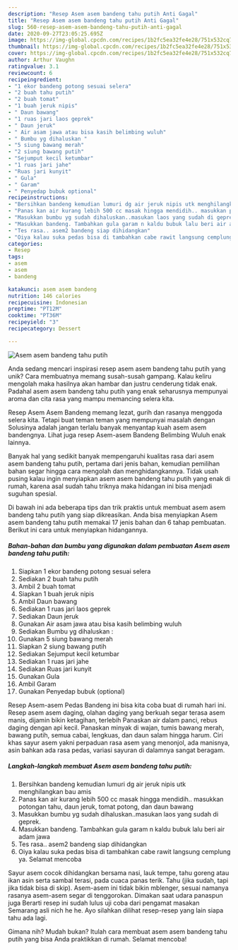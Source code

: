 ```yaml
---
description: "Resep Asem asem bandeng tahu putih Anti Gagal"
title: "Resep Asem asem bandeng tahu putih Anti Gagal"
slug: 560-resep-asem-asem-bandeng-tahu-putih-anti-gagal
date: 2020-09-27T23:05:25.695Z
image: https://img-global.cpcdn.com/recipes/1b2fc5ea32fe4e28/751x532cq70/asem-asem-bandeng-tahu-putih-foto-resep-utama.jpg
thumbnail: https://img-global.cpcdn.com/recipes/1b2fc5ea32fe4e28/751x532cq70/asem-asem-bandeng-tahu-putih-foto-resep-utama.jpg
cover: https://img-global.cpcdn.com/recipes/1b2fc5ea32fe4e28/751x532cq70/asem-asem-bandeng-tahu-putih-foto-resep-utama.jpg
author: Arthur Vaughn
ratingvalue: 3.1
reviewcount: 6
recipeingredient:
- "1 ekor bandeng potong sesuai selera"
- "2 buah tahu putih"
- "2 buah tomat"
- "1 buah jeruk nipis"
- " Daun bawang"
- "1 ruas jari laos geprek"
- " Daun jeruk"
- " Air asam jawa atau bisa kasih belimbing wuluh"
- " Bumbu yg dihaluskan "
- "5 siung bawang merah"
- "2 siung bawang putih"
- "Sejumput kecil ketumbar"
- "1 ruas jari jahe"
- "Ruas jari kunyit"
- " Gula"
- " Garam"
- " Penyedap bubuk optional"
recipeinstructions:
- "Bersihkan bandeng kemudian lumuri dg air jeruk nipis utk menghilangkan bau amis"
- "Panas kan air kurang lebih 500 cc masak hingga mendidih.. masukkan potongan tahu, daun jeruk, tomat potong, dan daun bawang"
- "Masukkan bumbu yg sudah dihaluskan..masukan laos yang sudah di geprek."
- "Masukkan bandeng. Tambahkan gula garam n kaldu bubuk lalu beri air adam jawa"
- "Tes rasa.. asem2 bandeng siap dihidangkan"
- "Oiya kalau suka pedas bisa di tambahkan cabe rawit langsung cemplung ya. Selamat mencoba"
categories:
- Resep
tags:
- asem
- asem
- bandeng

katakunci: asem asem bandeng 
nutrition: 146 calories
recipecuisine: Indonesian
preptime: "PT12M"
cooktime: "PT36M"
recipeyield: "3"
recipecategory: Dessert

---
```



![Asem asem bandeng tahu putih](https://img-global.cpcdn.com/recipes/1b2fc5ea32fe4e28/751x532cq70/asem-asem-bandeng-tahu-putih-foto-resep-utama.jpg)

Anda sedang mencari inspirasi resep asem asem bandeng tahu putih yang unik? Cara membuatnya memang susah-susah gampang. Kalau keliru mengolah maka hasilnya akan hambar dan justru cenderung tidak enak. Padahal asem asem bandeng tahu putih yang enak seharusnya mempunyai aroma dan cita rasa yang mampu memancing selera kita.

Resep Asem Asem Bandeng memang lezat, gurih dan rasanya menggoda selera kita. Tetapi buat teman teman yang mempunyai masalah dengan Solusinya adalah jangan terlalu banyak menyantap kuah asem asem bandengnya. Lihat juga resep Asem-asem Bandeng Belimbing Wuluh enak lainnya.

Banyak hal yang sedikit banyak mempengaruhi kualitas rasa dari asem asem bandeng tahu putih, pertama dari jenis bahan, kemudian pemilihan bahan segar hingga cara mengolah dan menghidangkannya. Tidak usah pusing kalau ingin menyiapkan asem asem bandeng tahu putih yang enak di rumah, karena asal sudah tahu triknya maka hidangan ini bisa menjadi suguhan spesial.


Di bawah ini ada beberapa tips dan trik praktis untuk membuat asem asem bandeng tahu putih yang siap dikreasikan. Anda bisa menyiapkan Asem asem bandeng tahu putih memakai 17 jenis bahan dan 6 tahap pembuatan. Berikut ini cara untuk menyiapkan hidangannya.

<!--inarticleads1-->

##### Bahan-bahan dan bumbu yang digunakan dalam pembuatan Asem asem bandeng tahu putih:

1. Siapkan 1 ekor bandeng potong sesuai selera
1. Sediakan 2 buah tahu putih
1. Ambil 2 buah tomat
1. Siapkan 1 buah jeruk nipis
1. Ambil  Daun bawang
1. Sediakan 1 ruas jari laos geprek
1. Sediakan  Daun jeruk
1. Gunakan  Air asam jawa atau bisa kasih belimbing wuluh
1. Sediakan  Bumbu yg dihaluskan :
1. Gunakan 5 siung bawang merah
1. Siapkan 2 siung bawang putih
1. Sediakan Sejumput kecil ketumbar
1. Sediakan 1 ruas jari jahe
1. Sediakan Ruas jari kunyit
1. Gunakan  Gula
1. Ambil  Garam
1. Gunakan  Penyedap bubuk (optional)


Resep Asem-asem Pedas Bandeng ini bisa kita coba buat di rumah hari ini. Resep asem asem daging, olahan daging yang berkuah segar terasa asem manis, dijamin bikin ketagihan, terlebih Panaskan air dalam panci, rebus daging dengan api kecil. Panaskan minyak di wajan, tumis bawang merah, bawang putih, semua cabai, lengkuas, dan daun salam hingga harum. Ciri khas sayur asem yakni perpaduan rasa asem yang menonjol, ada manisnya, asin bahkan ada rasa pedas, variasi sayuran di dalamnya sangat beragam. 

<!--inarticleads2-->

##### Langkah-langkah membuat Asem asem bandeng tahu putih:

1. Bersihkan bandeng kemudian lumuri dg air jeruk nipis utk menghilangkan bau amis
1. Panas kan air kurang lebih 500 cc masak hingga mendidih.. masukkan potongan tahu, daun jeruk, tomat potong, dan daun bawang
1. Masukkan bumbu yg sudah dihaluskan..masukan laos yang sudah di geprek.
1. Masukkan bandeng. Tambahkan gula garam n kaldu bubuk lalu beri air adam jawa
1. Tes rasa.. asem2 bandeng siap dihidangkan
1. Oiya kalau suka pedas bisa di tambahkan cabe rawit langsung cemplung ya. Selamat mencoba


Sayur asem cocok dihidangkan bersama nasi, lauk tempe, tahu goreng atau ikan asin serta sambal terasi, pada cuaca panas terik. Tahu (jika sudah, tapi jika tidak bisa di skip). Asem-asem ini tidak bikin mblenger, sesuai namanya rasanya asem-asem segar di tenggorokan. Dimakan saat udara panaspun juga Berarti resep ini sudah lulus uji coba dari pengamat masakan Semarang asli nich he he. Ayo silahkan dilihat resep-resep yang lain siapa tahu ada lagi. 

Gimana nih? Mudah bukan? Itulah cara membuat asem asem bandeng tahu putih yang bisa Anda praktikkan di rumah. Selamat mencoba!
